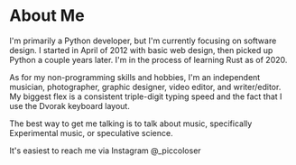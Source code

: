 # About Me
I'm primarily a Python developer, but I'm currently focusing on software design. I started in April of 2012 with basic web design, then picked up Python a couple years later. I'm in the process of learning Rust as of 2020.

As for my non-programming skills and hobbies, I'm an independent musician, photographer, graphic designer, video editor, and writer/editor. My biggest flex is a consistent triple-digit typing speed and the fact that I use the Dvorak keyboard layout.

The best way to get me talking is to talk about music, specifically Experimental music, or speculative science.

It's easiest to reach me via Instagram @_piccoloser

<!--
**piccoloser/piccoloser** is a ✨ _special_ ✨ repository because its `README.md` (this file) appears on your GitHub profile.

Here are some ideas to get you started:

- 🔭 I’m currently working on ...
- 🌱 I’m currently learning ...
- 👯 I’m looking to collaborate on ...
- 🤔 I’m looking for help with ...
- 💬 Ask me about ...
- 📫 How to reach me: ...
- 😄 Pronouns: ...
- ⚡ Fun fact: ...
-->
